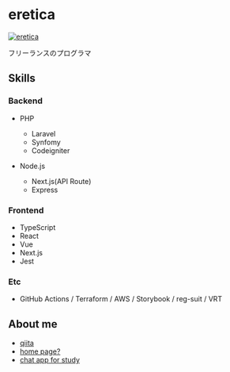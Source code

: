 # eretica
[![eretica](https://github-readme-stats.vercel.app/api?username=eretica&show_icons=true&count_private=true)](https://github.com/anuraghazra/github-readme-stats)


フリーランスのプログラマ

## Skills
### Backend
- PHP 
  - Laravel
  - Synfomy
  - Codeigniter

- Node.js 
  - Next.js(API Route)
  - Express

### Frontend
- TypeScript
- React 
- Vue
- Next.js
- Jest

### Etc
- GitHub Actions / Terraform / AWS / Storybook / reg-suit / VRT


## About me
- [qiita](https://qiita.com/eretica)
- [home page?](https://eretica.netlify.com/)
- [chat app for study](https://fir-chat-7920c.web.app/)
